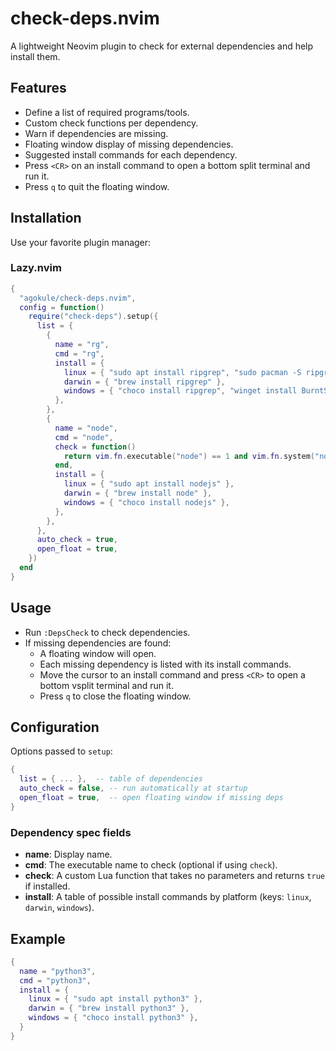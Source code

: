 # check-deps.nvim

A lightweight Neovim plugin to check for external dependencies and help install them.

## Features

* Define a list of required programs/tools.
* Custom check functions per dependency.
* Warn if dependencies are missing.
* Floating window display of missing dependencies.
* Suggested install commands for each dependency.
* Press `<CR>` on an install command to open a bottom split terminal and run it.
* Press `q` to quit the floating window.

## Installation

Use your favorite plugin manager:

### Lazy.nvim

```lua
{
  "agokule/check-deps.nvim",
  config = function()
    require("check-deps").setup({
      list = {
        {
          name = "rg",
          cmd = "rg",
          install = {
            linux = { "sudo apt install ripgrep", "sudo pacman -S ripgrep" },
            darwin = { "brew install ripgrep" },
            windows = { "choco install ripgrep", "winget install BurntSushi.ripgrep.GNU" },
          },
        },
        {
          name = "node",
          cmd = "node",
          check = function()
            return vim.fn.executable("node") == 1 and vim.fn.system("node -v"):match("v16") ~= nil
          end,
          install = {
            linux = { "sudo apt install nodejs" },
            darwin = { "brew install node" },
            windows = { "choco install nodejs" },
          },
        },
      },
      auto_check = true,
      open_float = true,
    })
  end
}
```

## Usage

* Run `:DepsCheck` to check dependencies.
* If missing dependencies are found:
  * A floating window will open.
  * Each missing dependency is listed with its install commands.
  * Move the cursor to an install command and press `<CR>` to open a bottom vsplit terminal and run it.
  * Press `q` to close the floating window.

## Configuration

Options passed to `setup`:

```lua
{
  list = { ... },  -- table of dependencies
  auto_check = false, -- run automatically at startup
  open_float = true,  -- open floating window if missing deps
}
```

### Dependency spec fields

* **name**: Display name.
* **cmd**: The executable name to check (optional if using `check`).
* **check**: A custom Lua function that takes no parameters and returns `true` if installed.
* **install**: A table of possible install commands by platform (keys: `linux`, `darwin`, `windows`).

## Example

```lua
{
  name = "python3",
  cmd = "python3",
  install = {
    linux = { "sudo apt install python3" },
    darwin = { "brew install python3" },
    windows = { "choco install python3" },
  }
}
```

